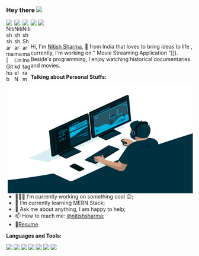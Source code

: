 ### Hey there <img src="https://media.giphy.com/media/hvRJCLFzcasrR4ia7z/giphy.gif" width="25px">
<a href="https://github.com/Nitishsharma9">
  <img align="left" alt="Nitish sharma | Github" width="22px" src="https://cdn.jsdelivr.net/npm/simple-icons@v3/icons/github.svg" />
</a>
<a href="https://www.linkedin.com/in/nitish-sharma-a7475622b/">
  <img align="left" alt="Nitish sharma LinkdeIN" width="22px" src="https://cdn.jsdelivr.net/npm/simple-icons@v3/icons/linkedin.svg" />
</a>
<a href="https://www.instagram.com/p.r.o.f.e.s.s.o.r.9/">
  <img align="left" alt="Nitish Sharma Instagram" width="22px" src="https://cdn.jsdelivr.net/npm/simple-icons@v3/icons/about-dot-me.svg" />
</a>

![](https://visitor-badge.glitch.me/badge?page_id=Nitishsharma9.Nitishsharma9)
![](https://komarev.com/ghpvc/?username=Nitishsharma9)

<br />

Hi, I'm [Nitish Sharma](https://deluxe-gumption-e5085f.netlify.app/),  🚀 from India that loves to bring ideas to life , currently, I'm working on " Movie Streaming Application "[]). Beside's programming, I enjoy watching historical documentaries and movies.

<img align="right" alt="GIF" src="https://github.com/Nitishsharma9/Nitishsharma9/blob/main/code.gif?raw=true" width="500" height="300" />
  
**Talking about Personal Stuffs:**

- 👨🏽‍💻 I’m currently working on something cool :wink:;
- 🌱 I’m currently learning MERN Stack; 
- 💬 Ask me about anything, I am happy to help;
- 📫 How to reach me: [@nitishsharma](https://www.linkedin.com/in/nitish-sharma-a7475622b/);
- 📝[Resume](https://jazzy-donut-096bdd.netlify.app)

**Languages and Tools:**  

<code><img height="20" src="https://cdn.pixabay.com/photo/2015/04/23/17/41/javascript-736400_960_720.png"></code>
<code><img height="20" src="https://upload.wikimedia.org/wikipedia/commons/thumb/a/a7/React-icon.svg/1200px-React-icon.svg.png"></code>
<code><img height="20" src="https://cdn.pixabay.com/photo/2015/04/23/17/41/node-js-736399_960_720.png"></code>
<code><img height="20" src="https://upload.wikimedia.org/wikipedia/commons/thumb/c/c3/Python-logo-notext.svg/1200px-Python-logo-notext.svg.png"></code>
<code><img height="20" src="https://d1.awsstatic.com/asset-repository/products/amazon-rds/1024px-MySQL.ff87215b43fd7292af172e2a5d9b844217262571.png"></code>
<code><img height="20" src="https://www.gstatic.com/devrel-devsite/prod/v24d520161c9661e427a3f6fa9973bfca56d0972dca82fa8ef65c709d915e80f3/firebase/images/touchicon-180.png"></code>
<code><img height="20" src="https://git-scm.com/images/logos/downloads/Git-Icon-1788C.png"></code>

<!--
<br>
<br>



